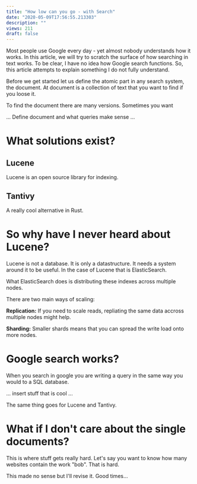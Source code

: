 ```yaml
---
title: "How low can you go - with Search"
date: "2020-05-09T17:56:55.213303"
description: ""
views: 211
draft: false
---
```

Most people use Google every day - yet almost nobody understands how it
works. In this article, we will try to scratch the surface of how
searching in text works. To be clear, I have no idea how Google search
functions. So, this article attempts to explain something I do not fully
understand.

Before we get started let us define the atomic part in any search
system, the document. At document is a collection of text that you want
to find if you loose it.

To find the document there are many versions. Sometimes you want

... Define document and what queries make sense ...

What solutions exist?
=====================

Lucene
------

Lucene is an open source library for indexing.

Tantivy
-------

A really cool alternative in Rust.

So why have I never heard about Lucene?
=======================================

Lucene is not a database. It is only a datastructure. It needs a system
around it to be useful. In the case of Lucene that is ElasticSearch.

What ElasticSearch does is distributing these indexes across multiple
nodes.

There are two main ways of scaling:

**Replication:** If you need to scale reads, repliating the same data
accross multiple nodes might help.

**Sharding:** Smaller shards means that you can spread the write load
onto more nodes.

Google search works?
====================

When you search in google you are writing a query in the same way you
would to a SQL database.

... insert stuff that is cool ...

The same thing goes for Lucene and Tantivy.

What if I don't care about the single documents?
================================================

This is where stuff gets really hard. Let's say you want to know how
many websites contain the work "bob". That is hard.

This made no sense but I'll revise it. Good times...
